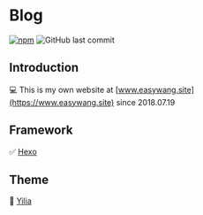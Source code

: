 # Blog
[![npm](https://img.shields.io/npm/v/npm.svg)](https://nodejs.org/en/)
![GitHub last commit](https://img.shields.io/github/last-commit/google/skia.svg)

## Introduction
:computer: This is my own website at [www.easywang.site](https://www.easywang.site) since 2018.07.19

## Framework
:white_check_mark: [Hexo](https://github.com/hexojs/hexo)

## Theme
:palm_tree: [Yilia](https://github.com/litten/hexo-theme-yilia)